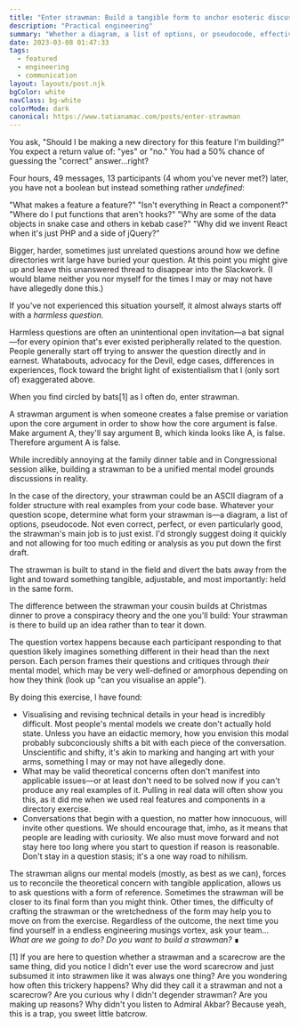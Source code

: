 ```yaml
---
title: "Enter strawman: Build a tangible form to anchor esoteric discussions"
description: "Practical engineering"
summary: "Whether a diagram, a list of options, or pseudocode, effective use of 'strawmen' can build up ideas, rather than tear them down."
date: 2023-03-08 01:47:33
tags:
  - featured
  - engineering
  - communication
layout: layouts/post.njk
bgColor: white
navClass: bg-white
colorMode: dark
canonical: https://www.tatianamac.com/posts/enter-strawman
---
```


You ask, "Should I be making a new directory for this feature I'm building?" You expect a return value of: "yes" or "no." You had a 50% chance of guessing the "correct" answer...right?

Four hours, 49 messages, 13 participants (4 whom you've never met?) later, you have not a boolean but instead something rather _undefined_:

"What makes a feature a feature?"
"Isn't everything in React a component?"
"Where do I put functions that aren't hooks?"
"Why are some of the data objects in snake case and others in kebab case?"
"Why did we invent React when it's just PHP and a side of jQuery?"

Bigger, harder, sometimes just unrelated questions around how we define directories writ large have buried your question. At this point you might give up and leave this unanswered thread to disappear into the Slackwork. (I would blame neither you nor myself for the times I may or may not have have allegedly done this.)

If you've not experienced this situation yourself, it almost always starts off with a _harmless question._

Harmless questions are often an unintentional open invitation—a bat signal—for every opinion that's ever existed peripherally related to the question. People generally start off trying to answer the question directly and in earnest. Whatabouts, advocacy for the Devil, edge cases, differences in experiences, flock toward the bright light of existentialism that I (only sort of) exaggerated above.

When you find circled by bats[1] as I often do, enter strawman.

A strawman argument is when someone creates a false premise or variation upon the core argument in order to show how the core argument is false. Make argument A, they'll say argument B, which kinda looks like A, is false. Therefore argument A is  false.

While incredibly annoying at the family dinner table and in Congressional session alike, building a strawman to be a unified mental model grounds discussions in reality.

In the case of the directory, your strawman could be an ASCII diagram of a folder structure with real examples from your code base. Whatever your question scope, determine what form your strawman is—a diagram, a list of options, pseudocode. Not even correct, perfect, or even particularly good, the strawman's main job is to just exist. I'd strongly suggest doing it quickly and not allowing for too much editing or analysis as you put down the first draft.

The strawman is built to stand in the field and divert the bats away from the light and toward something tangible, adjustable, and most importantly: held in the same form.

The difference between the strawman your cousin builds at Christmas dinner to prove a conspiracy theory and the one you'll build: Your strawman is there to build up an idea rather than to tear it down.

The question vortex happens because each participant responding to that question likely imagines something different in their head than the next person. Each person frames their questions and critiques through _their_ mental model, which may be very well-defined or amorphous depending on how they think (look up "can you visualise an apple").

By doing this exercise, I have found:

- Visualising and revising technical details in your head is incredibly difficult. Most people's mental models we create don't actually hold state. Unless you have an eidactic memory, how you envision this modal probably subconciously shifts a bit with each piece of the conversation. Unscientific and shifty, it's akin to marking and hanging art with your arms, something I may or may not have allegedly done.
- What may be valid theoretical concerns often don't manifest into applicable issues—or at least don't need to be solved now if you can't produce any real examples of it. Pulling in real data will often show you this, as it did me when we used real features and components in a directory exercise.
- Conversations that begin with a question, no matter how innocuous, will invite other questions. We should encourage that, imho, as it means that people are leading with curiosity. We also must move forward and not stay here too long where you start to question if reason is reasonable. Don't stay in a question stasis; it's a one way road to nihilism.

The strawman aligns our mental models (mostly, as best as we can), forces us to reconcile the theoretical concern with tangible application, allows us to ask questions with a form of reference. Sometimes the strawman will be closer to its final form than you might think. Other times, the difficulty of crafting the strawman or the wretchedness of the form may help you to move on from the exercise. Regardless of the outcome, the next time you find yourself in a endless engineering musings vortex, ask your team... _What are we going to do? Do you want to build a strawman?_ ∎

[1] If you are here to question whether a strawman and a scarecrow are the same thing, did you notice I didn't ever use the word scarecrow and just subsumed it into strawmen like it was always one thing? Are you wondering how often this trickery happens? Why did they call it a strawman and not a scarecrow? Are you curious why I didn't degender strawman? Are you making up reasons? Why didn't you listen to Admiral Akbar? Because yeah, this is a trap, you sweet little batcrow.

